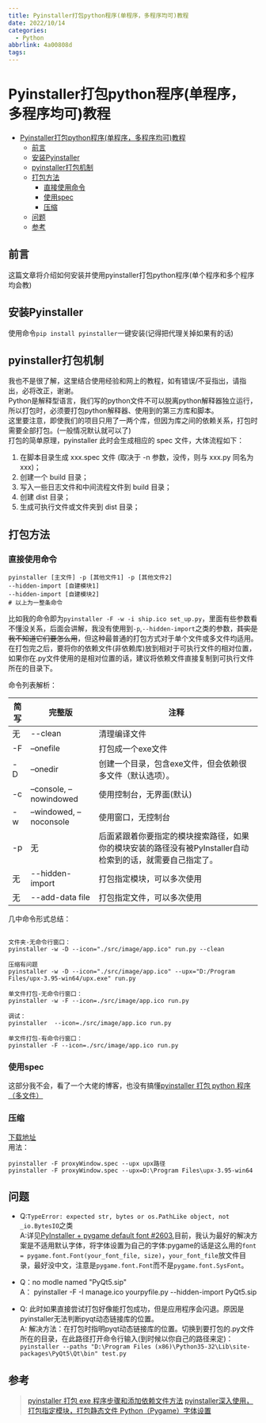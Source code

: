 ```yaml
---
title: Pyinstaller打包python程序(单程序，多程序均可)教程
date: 2022/10/14
categories:
  - Python
abbrlink: 4a00808d
tags:
---
```



# Pyinstaller打包python程序(单程序，多程序均可)教程
- [Pyinstaller打包python程序(单程序，多程序均可)教程](#pyinstaller打包python程序单程序多程序均可教程)
  - [前言](#前言)
  - [安装Pyinstaller](#安装pyinstaller)
  - [pyinstaller打包机制](#pyinstaller打包机制)
  - [打包方法](#打包方法)
    - [直接使用命令](#直接使用命令)
    - [使用spec](#使用spec)
    - [压缩](#压缩)
  - [问题](#问题)
  - [参考](#参考)
## 前言
这篇文章将介绍如何安装并使用pyinstaller打包python程序(单个程序和多个程序均会教)

## 安装Pyinstaller
使用命令`pip install pyinstaller`一键安装(记得把代理关掉如果有的话)

## pyinstaller打包机制
我也不是很了解，这里结合使用经验和网上的教程，如有错误/不妥指出，请指出，必将改正，谢谢。  
Python是解释型语言，我们写的python文件不可以脱离python解释器独立运行，所以打包时，必须要打包python解释器、使用到的第三方库和脚本。  
这里要注意，即使我们的项目只用了一两个库，但因为库之间的依赖关系，打包时需要全部打包。(一般情况默认就可以了)  
打包的简单原理，pyinstaller 此时会生成相应的 spec 文件，大体流程如下：
1. 在脚本目录生成 xxx.spec 文件 (取决于 -n 参数，没传，则与 xxx.py 同名为 xxx)；
2. 创建一个 build 目录；
3. 写入一些日志文件和中间流程文件到 build 目录；
4. 创建 dist 目录；
5. 生成可执行文件或文件夹到 dist 目录；

## 打包方法
### 直接使用命令
```shell
pyinstaller [主文件] -p [其他文件1] -p [其他文件2] 
--hidden-import [自建模块1] 
--hidden-import [自建模块2]
# 以上为一整条命令
```
比如我的命令即为`pyinstaller -F -w -i ship.ico set_up.py`，里面有些参数看不懂没关系，后面会讲解，我没有使用到`-p`,`--hidden-import`之类的参数，~~其实是我不知道它们要怎么用~~，但这种最普通的打包方式对于单个文件或多文件均适用。
在打包完之后，要将你的依赖文件(非依赖库)放到相对于可执行文件的相对位置，如果你在.py文件使用的是相对位置的话，建议将依赖文件直接复制到可执行文件所在的目录下。  

命令列表解析：

| 简写 | 完整版 | 注释 |  
| --- | --- | --- |  
| 无 | --clean |清理编译文件|
| -F | –onefile | 打包成一个exe文件|
| -D | –onedir |创建一个目录，包含exe文件，但会依赖很多文件（默认选项）。
| -c | –console, –nowindowed | 使用控制台，无界面(默认)
| -w | –windowed, –noconsole | 使用窗口，无控制台
| -p | 无 | 后面紧跟着你要指定的模块搜索路径，如果你的模块安装的路径没有被PyInstaller自动检索到的话，就需要自己指定了。
| 无 | --hidden-import | 打包指定模块，可以多次使用 |
| 无 | --add-data file | 打包指定文件，可以多次使用 |


几中命令形式总结：
```

文件夹-无命令行窗口：
pyinstaller -w -D --icon="./src/image/app.ico" run.py --clean

压缩有问题
pyinstaller -w -D --icon="./src/image/app.ico" --upx="D:/Program Files/upx-3.95-win64/upx.exe" run.py

单文件打包-无命令行窗口：
pyinstaller -w -F --icon=./src/image/app.ico run.py

调试：
pyinstaller  --icon=./src/image/app.ico run.py

单文件打包-有命令行窗口：
pyinstaller -F --icon=./src/image/app.ico run.py
```

### 使用spec
这部分我不会，看了一个大佬的博客，也没有搞懂[pyinstaller 打包 python 程序（多文件）](https://www.cnblogs.com/ronyjay/p/12713078.html)

### 压缩
[下载地址](https://upx.github.io)  
用法：
```shell
pyinstaller -F proxyWindow.spec --upx upx路径
pyinstaller -F proxyWindow.spec --upx=D:\Program Files\upx-3.95-win64
```

## 问题
- Q:`TypeError: expected str, bytes or os.PathLike object, not _io.BytesIO`之类  
A:详见[PyInstaller + pygame default font #2603](https://github.com/pygame/pygame/issues/2603),目前，我认为最好的解决方案是不适用默认字体，将字体设置为自己的字体:pygame的话是这么用的`font = pygame.font.Font(your_font_file, size)`，`your_font_file`放文件目录，最好没中文，注意是`pygame.font.Font`而不是`pygame.font.SysFont`。  
- Q：no modle named "PyQt5.sip"  
A： pyinstaller -F -I manage.ico yourpyfile.py --hidden-import PyQt5.sip

- Q: 此时如果直接尝试打包好像能打包成功，但是应用程序会闪退。原因是pyinstaller无法判断pyqt动态链接库的位置。  
A: 解决方法：在打包时指明pyqt动态链接库的位置。切换到要打包的.py文件所在的目录，在此路径打开命令行输入(到时候以你自己的路径来定)：
`pyinstaller --paths "D:\Program Files (x86)\Python35-32\Lib\site-packages\PyQt5\Qt\bin" test.py`

## 参考
> [pyinstaller 打包 exe 程序步骤和添加依赖文件方法](https://blog.csdn.net/weixin_42409884/article/details/109293327)
> [pyinstaller深入使用，打包指定模块，打包静态文件 ](https://www.cnblogs.com/jackadam/p/10342627.html)
> [Python（Pygame）字体设置](https://blog.csdn.net/zengxiantao1994/article/details/58590594)